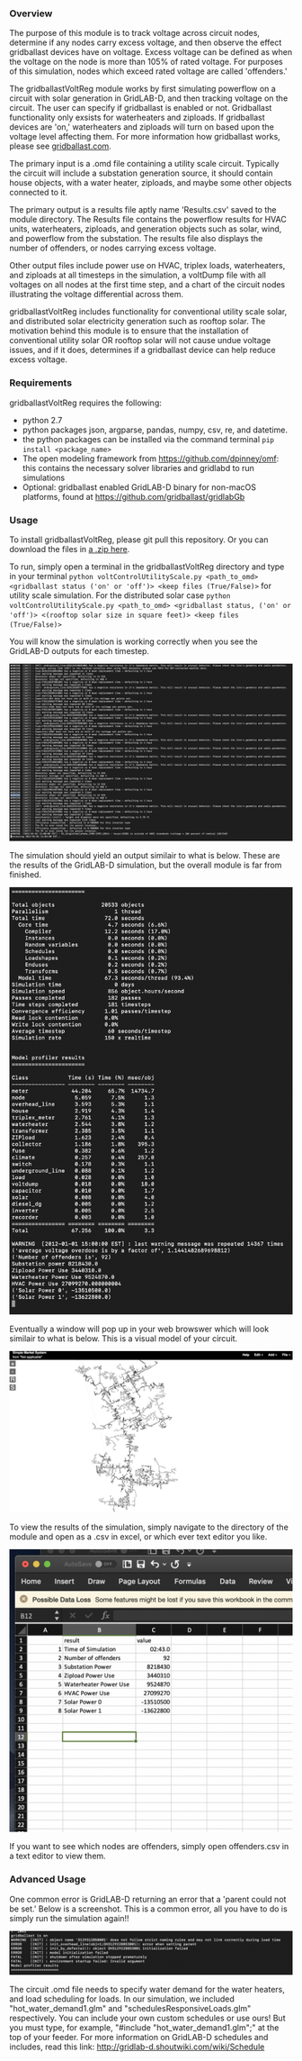 ### Overview

 The purpose of this module is to track voltage across circuit nodes, determine if any nodes carry excess voltage, and then observe the effect gridballast devices have on voltage. Excess voltage can be defined as when the voltage on the node is more than 105% of rated voltage. For purposes of this simulation, nodes which exceed rated voltage are called 'offenders.' 

 The gridballastVoltReg module works by first simulating powerflow on a circuit with solar generation in GridLAB-D, and then tracking voltage on the circuit. The user can specify if gridballast is enabled or not. Gridballast functionality only exsists for waterheaters and ziploads. If gridballast devices are 'on,' waterheaters and ziploads will turn on based upon the voltage level affecting them. For more information how gridballast works, please see [gridballast.com](http://www.gridballast.com).

 The primary input is a .omd file containing a utility scale circuit. Typically the circuit will include a substation generation source, it should contain house objects, with a water heater, ziploads, and maybe some other objects connected to it. 

 The primary output is a results file aptly name 'Results.csv' saved to the module directory. The Results file contains the powerflow results for HVAC units, waterheaters, ziploads, and generation objects such as solar, wind, and powerflow from the substation. The results file also displays the number of offenders, or nodes carrying excess voltage. 

 Other output files include power use on HVAC, triplex loads, waterheaters, and ziploads at all timesteps in the simulation, a voltDump file with all voltages on all nodes at the first time step, and a chart of the circuit nodes illustrating the voltage differential across them. 

 gridballastVoltReg includes functionality for conventional utility scale solar, and distributed solar electricity generation such as rooftop solar. The motivation behind this module is to ensure that the installation of conventional utility solar OR rooftop solar will not cause undue voltage issues, and if it does, determines if a gridballast device can help reduce excess voltage. 

### Requirements

gridballastVoltReg requires the following:
- python 2.7
- python packages json, argparse, pandas, numpy, csv, re, and datetime.
- the python packages can be installed via the command terminal `pip install <package_name>`
- The open modeling framework from https://github.com/dpinney/omf: this contains the necessary solver libraries and gridlabd to run simulations
- Optional: gridballast enabled GridLAB-D binary for non-macOS platforms, found at https://github.com/gridballast/gridlabGb

### Usage

To install gridballastVoltReg, please git pull this repository. Or you can download the files in [a .zip here](https://github.com/gridballast/utilitySimGb/archive/master.zip).

To run, simply open a terminal in the gridballastVoltReg directory and type in your terminal `python voltControlUtilityScale.py <path_to_omd> <gridballast status ('on' or 'off')> <keep files (True/False)>` for utility scale simulation. For the distributed solar case `python voltControlUtilityScale.py <path_to_omd> <gridballast status, ('on' or 'off')> <(rooftop solar size in square feet)> <keep files (True/False)>`

You will know the simulation is working correctly when you see the GridLAB-D outputs for each timestep.

![](gridlabd_sim.png)

The simulation should yield an output similair to what is below. These are the results of the GridLAB-D simulation, but the overall module is far from finished. 

![](gld_results.png)

Eventually a window will pop up in your web browswer which will look similair to what is below. This is a visual model of your circuit. 

![](circuit_viz.png)

To view the results of the simulation, simply navigate to the directory of the module and open as a .csv in excel, or which ever text editor you like.

![](sample_result.png)

If you want to see which nodes are offenders, simply open offenders.csv in a text editor to view them. 

### Advanced Usage

One common error is GridLAB-D returning an error that a 'parent could not be set.' Below is a screenshot. This is a common error, all you have to do is simply run the simulation again!!

![](parent_error.png)

The circuit .omd file needs to specify water demand for the water heaters, and load scheduling for loads. In our simulation, we included "hot_water_demand1.glm" and "schedulesResponsiveLoads.glm" respectively. You can include your own custom schedules or use ours! But you must type, for example, "#include "hot_water_demand1.glm";" at the top of your feeder. For more information on GridLAB-D schedules and includes, read this link: http://gridlab-d.shoutwiki.com/wiki/Schedule 
